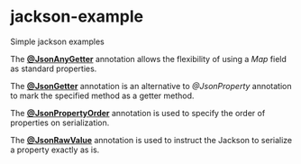 # jackson-example
Simple jackson examples

The **[@JsonAnyGetter](https://github.com/UnionOne/jackson-example/blob/master/src/main/java/com/github/union/jackson/bean/ExtendableBeanJsonAnyGetter.java#L21)** annotation allows the flexibility of using a *Map* field as standard properties.

The **[@JsonGetter](https://github.com/UnionOne/jackson-example/blob/master/src/main/java/com/github/union/jackson/bean/MyBeanJsonGetter.java#L19)** annotation is an alternative to *@JsonProperty* annotation to mark the specified method as a getter method.

The **[@JsonPropertyOrder](https://github.com/UnionOne/jackson-example/blob/master/src/main/java/com/github/union/jackson/bean/MyBeanJsonPropertyOrder.java#L5)** annotation is used to specify the order of properties on serialization.

The **[@JsonRawValue](https://github.com/UnionOne/jackson-example/blob/master/src/main/java/com/github/union/jackson/bean/MyBeanJsonRawValue.java#L8)** annotation  is used to instruct the Jackson to serialize a property exactly as is.
